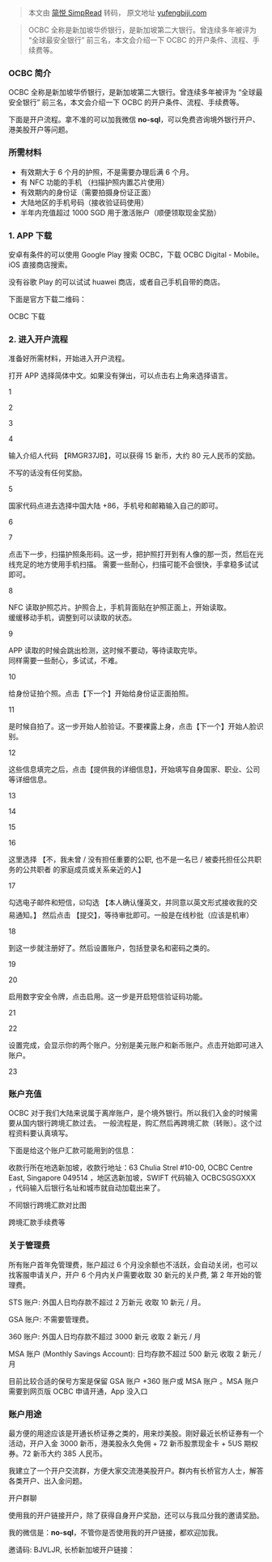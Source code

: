 > 本文由 [简悦 SimpRead](http://ksria.com/simpread/) 转码， 原文地址 [yufengbiji.com](https://yufengbiji.com/posts/open-the-OCBC-SG-account-2024)

> OCBC 全称是新加坡华侨银行，是新加坡第二大银行。曾连续多年被评为 “全球最安全银行” 前三名，本文会介绍一下 OCBC 的开户条件、流程、手续费等。

### OCBC 简介

OCBC 全称是新加坡华侨银行，是新加坡第二大银行。曾连续多年被评为 “全球最安全银行” 前三名，本文会介绍一下 OCBC 的开户条件、流程、手续费等。

下面是开户流程。拿不准的可以加我微信 **no-sql**，可以免费咨询境外银行开户、港美股开户等问题。

### 所需材料

*   有效期大于 6 个月的护照，不是需要办理后满 6 个月。
*   有 NFC 功能的手机 （扫描护照内置芯片使用）
*   有效期内的身份证（需要拍摄身份证正面）
*   大陆地区的手机号码（接收验证码使用）
*   半年内充值超过 1000 SGD 用于激活账户（顺便领取现金奖励）

### 1. APP 下载

安卓有条件的可以使用 Google Play 搜索 OCBC，下载 OCBC Digital - Mobile。iOS 直接商店搜索。

没有谷歌 Play 的可以试试 huawei 商店，或者自己手机自带的商店。

下面是官方下载二维码：

OCBC 下载

### 2. 进入开户流程

准备好所需材料，开始进入开户流程。

打开 APP 选择简体中文。如果没有弹出，可以点击右上角来选择语言。

1

2

3

4

输入介绍人代码 【RMGR37JB】，可以获得 15 新币，大约 80 元人民币的奖励。

不写的话没有任何奖励。

5

国家代码点进去选择中国大陆 +86，手机号和邮箱输入自己的即可。

6

7

点击下一步，扫描护照条形码。这一步，把护照打开到有人像的那一页，然后在光线充足的地方使用手机扫描。 需要一些耐心，扫描可能不会很快，手拿稳多试试即可。

8

NFC 读取护照芯片。护照合上，手机背面贴在护照正面上，开始读取。  
缓缓移动手机，调整到可以读取的状态。

9

APP 读取的时候会跳出检测，这时候不要动，等待读取完毕。  
同样需要一些耐心，多试试，不难。

10

给身份证拍个照。点击【下一个】开始给身份证正面拍照。

11

是时候自拍了。这一步开始人脸验证。不要裸露上身，点击【下一个】开始人脸识别。

12

这些信息填完之后，点击【提供我的详细信息】，开始填写自身国家、职业、公司等详细信息。

13

14

15

16

这里选择 【不，我未曾 / 没有担任重要的公职, 也不是一名已 / 被委托担任公共职务的公共职者 的家庭成员或关系亲近的人】

17

勾选电子邮件和短信，☑️勾选 【本人确认懂英文，并同意以英文形式接收我的交易通知。】 然后点击 【提交】，等待审批即可。一般是在线秒批（应该是机审）

18

到这一步就注册好了。然后设置账户，包括登录名和密码之类的。

19

20

启用数字安全令牌，点击启用。这一步是开启短信验证码功能。

21

22

设置完成，会显示你的两个账户。分别是美元账户和新币账户。点击开始即可进入账户。

23

### 账户充值

OCBC 对于我们大陆来说属于离岸账户，是个境外银行。所以我们入金的时候需要从国内银行跨境汇款过去。 一般流程是，购汇然后再跨境汇款（转账）。这个过程资料要认真填写。

下面是给这个账户汇款可能用到的信息：

收款行所在地选新加坡，收款行地址：63 Chulia Strel #10-00, OCBC Centre East, Singapore 049514 ，地区选新加坡，SWIFT 代码输入 OCBCSGSGXXX ，代码输入后银行名址和城市就自动加载出来了。

不同银行跨境汇款对比图

跨境汇款手续费等

### 关于管理费

所有账户首年免管理费，账户超过 6 个月没余额也不活跃，会自动关闭，也可以找客服申请关户，开户 6 个月内关户需要收取 30 新元的关户费, 第 2 年开始的管理费。

STS 账户: 外国人日均存款不超过 2 万新元 收取 10 新元 / 月。

GSA 账户: 不需要管理费。

360 账户: 外国人日均存款不超过 3000 新元 收取 2 新元 / 月

MSA 账户 (Monthly Savings Account): 日均存款不超过 500 新元 收取 2 新元 / 月

目前比较合适的保号方案是保留 GSA 账户 +360 账户或 MSA 账户 。MSA 账户需要到网页版 OCBC 申请开通，App 没入口

### 账户用途

最方便的用途应该是开通长桥证券之类的，用来炒美股。刚好最近长桥证券有一个活动，开户入金 3000 新币，港美股永久免佣 + 72 新币股票现金卡 + 5US 期权券。72 新币大约 385 人民币。

我建立了一个开户交流群，方便大家交流港美股开户。群内有长桥官方人士，解答各类开户、出入金问题。

开户群聊

使用我的开户链接开户，除了获得自身开户奖励，还可以与我瓜分我的邀请奖励。

我的微信是：**no-sql**，不管你是否使用我的开户链接，都欢迎加我。

邀请码: BJVLJR, 长桥新加坡开户链接：